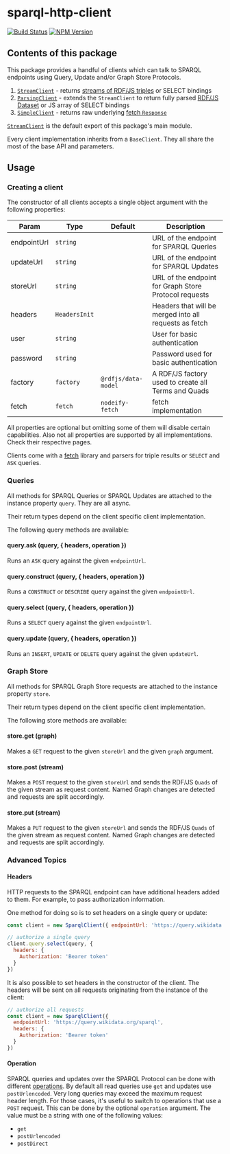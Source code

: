 # sparql-http-client

[![Build Status](https://travis-ci.org/zazuko/sparql-http-client.svg?branch=master)](https://travis-ci.org/zazuko/sparql-http-client)
[![NPM Version](https://img.shields.io/npm/v/sparql-http-client.svg?style=flat)](https://npm.im/sparql-http-client)

## Contents of this package

This package provides a handful of clients which can talk to SPARQL endpoints using Query, Update and/or Graph Store Protocols.

1. [`StreamClient`](stream-client.md) - returns [streams of RDF/JS triples](http://rdf.js.org/stream-spec/#stream-interface) or SELECT bindings
2. [`ParsingClient`](parsing-client.md) - extends the `StreamClient` to return fully parsed [RDF/JS Dataset](https://rdf.js.org/dataset-spec/#datasetcore-interface) or JS array of SELECT bindings
3. [`SimpleClient`](simple-client.md) - returns raw underlying [fetch `Response`](https://developer.mozilla.org/en-US/docs/Web/API/Fetch_API/Using_Fetch#Response_objects)

[`StreamClient`](stream-client.md) is the default export of this package's main module.

Every client implementation inherits from a `BaseClient`. They all share the most of the base API and parameters.

## Usage

### Creating a client

The constructor of all clients accepts a single object argument with the following properties:

| Param | Type | Default | Description |
| --- | --- | --- | --- |
| endpointUrl | <code>string</code> |  | URL of the endpoint for SPARQL Queries |
| updateUrl | <code>string</code> |  | URL of the endpoint for SPARQL Updates |
| storeUrl | <code>string</code> |  | URL of the endpoint for Graph Store Protocol requests |
| headers | <code>HeadersInit</code> |  | Headers that will be merged into all requests as fetch |
| user | <code>string</code> |  | User for basic authentication |
| password | <code>string</code> |  | Password used for basic authentication |
| factory | <code>factory</code> | `@rdfjs/data-model` | A RDF/JS factory used to create all Terms and Quads |
| fetch | <code>fetch</code> | <code>nodeify-fetch</code> | fetch implementation |

All properties are optional but omitting some of them will disable certain capabilities. Also not all properties are supported by all implementations. Check their respective pages.

Clients come with a [fetch](https://www.npmjs.com/package/nodeify-fetch) library and parsers for triple results or `SELECT` and `ASK` queries.

### Queries

All methods for SPARQL Queries or SPARQL Updates are attached to the instance property `query`. They are all async.

Their return types depend on the client specific client implementation.

The following query methods are available:

#### query.ask (query, { headers, operation })

Runs an `ASK` query against the given `endpointUrl`.

#### query.construct (query, { headers, operation })

Runs a `CONSTRUCT` or `DESCRIBE` query against the given `endpointUrl`.

#### query.select (query, { headers, operation })

Runs a `SELECT` query against the given `endpointUrl`.

#### query.update (query, { headers, operation })

Runs an `INSERT`, `UPDATE` or `DELETE` query against the given `updateUrl`.

### Graph Store

All methods for SPARQL Graph Store requests are attached to the instance property `store`.

Their return types depend on the client specific client implementation.

The following store methods are available:

#### store.get (graph)

Makes a `GET` request to the given `storeUrl` and the given `graph` argument.

#### store.post (stream)

Makes a `POST` request to the given `storeUrl` and sends the RDF/JS `Quads` of the given stream as request content. Named Graph changes are detected and requests are split accordingly.

#### store.put (stream)

Makes a `PUT` request to the given `storeUrl` and sends the RDF/JS `Quads` of the given stream as request content. Named Graph changes are detected and requests are split accordingly.

### Advanced Topics

#### Headers

HTTP requests to the SPARQL endpoint can have additional headers added to them.
For example, to pass authorization information.

One method for doing so is to set headers on a single query or update:

```javascript
const client = new SparqlClient({ endpointUrl: 'https://query.wikidata.org/sparql' })

// authorize a single query
client.query.select(query, {
  headers: {
    Authorization: 'Bearer token'
  }
})
```

It is also possible to set headers in the constructor of the client.
The headers will be sent on all requests originating from the instance of the client:

```javascript
// authorize all requests
const client = new SparqlClient({
  endpointUrl: 'https://query.wikidata.org/sparql',
  headers: {
    Authorization: 'Bearer token'
  }
})
```

#### Operation

SPARQL queries and updates over the SPARQL Protocol can be done with different [operations](https://www.w3.org/TR/sparql11-protocol/#protocol).
By default all read queries use `get` and updates use `postUrlencoded`.
Very long queries may exceed the maximum request header length.
For those cases, it's useful to switch to operations that use a `POST` request.
This can be done by the optional `operation` argument.
The value must be a string with one of the following values:

- `get`
- `postUrlencoded`
- `postDirect`
